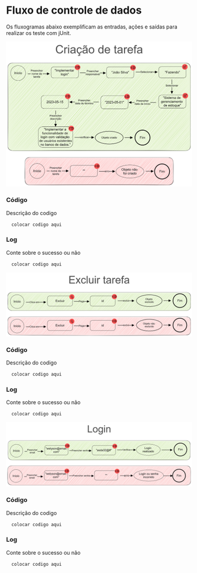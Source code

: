 
# Fluxo de controle de dados

Os fluxogramas abaixo exemplificam as entradas, ações e saídas para realizar os teste com jUnit.

![Criar tarefa](https://raw.githubusercontent.com/welyson1/organon/main/docsTest/Classes%20automatizadas/Criar%20tarefa.png)

### Código

Descrição do codigo

```java
  colocar codigo aqui
```

### Log

Conte sobre o sucesso ou não

```java
  colocar codigo aqui
```

![Excluir tarefa](https://raw.githubusercontent.com/welyson1/organon/main/docsTest/Classes%20automatizadas/Excluir%20tarefa.png)

### Código

Descrição do codigo

```java
  colocar codigo aqui
```

### Log

Conte sobre o sucesso ou não

```java
  colocar codigo aqui
```

![Fazer Login](https://raw.githubusercontent.com/welyson1/organon/main/docsTest/Classes%20automatizadas/Login.png)

### Código

Descrição do codigo

```java
  colocar codigo aqui
```

### Log

Conte sobre o sucesso ou não

```java
  colocar codigo aqui
```